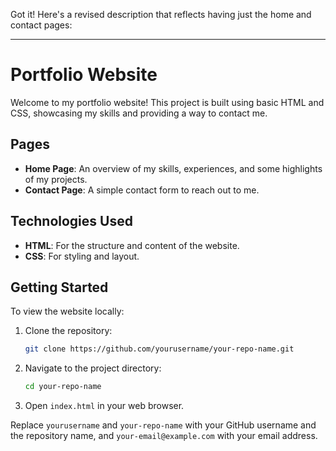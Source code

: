 Got it! Here's a revised description that reflects having just the home and contact pages:

---

# Portfolio Website

Welcome to my portfolio website! This project is built using basic HTML and CSS, showcasing my skills and providing a way to contact me.

## Pages

- **Home Page**: An overview of my skills, experiences, and some highlights of my projects.
- **Contact Page**: A simple contact form to reach out to me.

## Technologies Used

- **HTML**: For the structure and content of the website.
- **CSS**: For styling and layout.

## Getting Started

To view the website locally:

1. Clone the repository:
   ```bash
   git clone https://github.com/yourusername/your-repo-name.git
   ```
2. Navigate to the project directory:
   ```bash
   cd your-repo-name
   ```
3. Open `index.html` in your web browser.


Replace `yourusername` and `your-repo-name` with your GitHub username and the repository name, and `your-email@example.com` with your email address.
